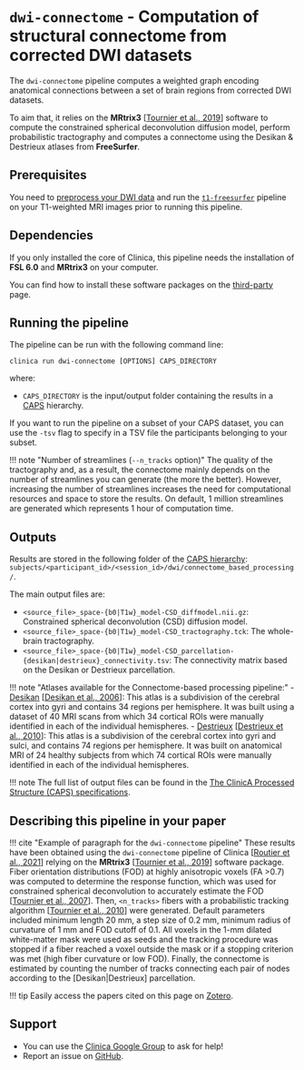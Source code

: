 # `dwi-connectome` - Computation of structural connectome from corrected DWI datasets

The `dwi-connectome` pipeline computes a weighted graph encoding anatomical connections between a set of brain regions from corrected DWI datasets.

To aim that, it relies on the **MRtrix3** [[Tournier et al., 2019](https://doi.org/10.1016/j.neuroimage.2019.116137)] software to compute the constrained spherical deconvolution diffusion model, perform probabilistic tractography and computes a connectome using the Desikan & Destrieux atlases from **FreeSurfer**.

## Prerequisites

You need to [preprocess your DWI data](../DWI_Preprocessing) and run the [`t1-freesurfer`](../T1_FreeSurfer) pipeline on your T1-weighted MRI images prior to running this pipeline.

## Dependencies
<!-- If you installed the docker image of Clinica, nothing is required.-->

If you only installed the core of Clinica, this pipeline needs the installation of **FSL 6.0** and **MRtrix3** on your computer.

You can find how to install these software packages on the [third-party](../../Third-party) page.

## Running the pipeline

The pipeline can be run with the following command line:

```Text
clinica run dwi-connectome [OPTIONS] CAPS_DIRECTORY
```

where:

- `CAPS_DIRECTORY` is the input/output folder containing the results in a [CAPS](../../CAPS/Introduction) hierarchy.

If you want to run the pipeline on a subset of your CAPS dataset, you can use the `-tsv` flag to specify in a TSV file the participants belonging to your subset.

!!! note "Number of streamlines (`--n_tracks` option)"
    The quality of the tractography and, as a result, the connectome mainly depends on the number of streamlines you can generate (the more the better).
    However, increasing the number of streamlines increases the need for computational resources and space to store the results.
    On default, 1 million streamlines are generated which represents 1 hour of computation time.

## Outputs

Results are stored in the following folder of the
[CAPS hierarchy](../../CAPS/Specifications):
`subjects/<participant_id>/<session_id>/dwi/connectome_based_processing/`.

The main output files are:

- `<source_file>_space-{b0|T1w}_model-CSD_diffmodel.nii.gz`:
Constrained spherical deconvolution (CSD) diffusion model.
- `<source_file>_space-{b0|T1w}_model-CSD_tractography.tck`:
The whole-brain tractography.
- `<source_file>_space-{b0|T1w}_model-CSD_parcellation-{desikan|destrieux}_connectivity.tsv`:
The connectivity matrix based on the Desikan or Destrieux parcellation.

!!! note "Atlases available for the Connectome-based processing pipeline:"
    - [Desikan](https://surfer.nmr.mgh.harvard.edu/fswiki/CorticalParcellation)
    [[Desikan et al., 2006](https://doi.org/10.1016/j.neuroimage.2006.01.021)]:
    This atlas is a subdivision of the cerebral cortex into gyri and contains 34 regions per hemisphere.
    It was built using a dataset of 40 MRI scans from which 34 cortical ROIs were manually identified in each of the individual hemispheres.
    - [Destrieux](https://surfer.nmr.mgh.harvard.edu/fswiki/CorticalParcellation)
    [[Destrieux et al., 2010](https://dx.doi.org/10.1016%2Fj.neuroimage.2010.06.010)]:
    This atlas is a subdivision of the cerebral cortex into gyri and sulci, and contains 74 regions per hemisphere.
    It was built on anatomical MRI of 24 healthy subjects from which 74 cortical ROIs were manually identified in each of the individual hemispheres.

!!! note
    The full list of output files can be found in the [The ClinicA Processed Structure (CAPS) specifications](../../CAPS/Specifications).

<!--## Visualization of the results-->

<!--
We advise you to use the following commands to visualize the tractography results of a given subject using `mrview` utility:

```shell
caps_directory= # Example: "MY_DATASET_CAPS"
participant_id= # Example: "sub-CLNC01"
session_id= # Example: "ses-M00"
atlas_label= # Example: "desikan"

mrview -mode 2 \
        -load                   ${caps_directory}/subjects/${participant_id}/${session_id}/dwi/preprocessing/${participant_id}_${session_id}_preproc.nii.gz \
        -tractography.load      ${caps_directory}/subjects/${participant_id}/${session_id}/dwi/connectome_based_processing/*_tractography.tck \
        -odf.load_sh            ${caps_directory}/subjects/${participant_id}/${session_id}/dwi/connectome_based_processing/*_FOD.mif \
        -connectome.init        ${caps_directory}/subjects/${participant_id}/${session_id}/dwi/connectome_based_processing/*_parcellation-${atlas_label}_node.nii.gz \
        -connectome.load        ${caps_directory}/subjects/${participant_id}/${session_id}/dwi/connectome_based_processing/*_parcellation-${atlas_label}_connectivity.tsv
```

Do not forget to fill in the missing information (after the `=` signs) and do not hesitate to remove lines of the `mrview` command that you may not be interested in or that may take to much time to load.
-->

## Describing this pipeline in your paper

!!! cite "Example of paragraph for the `dwi-connectome` pipeline"
    These results have been obtained using the `dwi-connectome` pipeline of Clinica
    [[Routier et al., 2021](https://doi.org/10.3389/fninf.2021.689675)] relying on the **MRtrix3**
    [[Tournier et al., 2019](https://doi.org/10.1016/j.neuroimage.2019.116137)] software package.
    Fiber orientation distributions (FOD) at highly anisotropic voxels (FA >0.7) was computed to determine the response function, which was used for constrained spherical deconvolution to accurately estimate the FOD [[Tournier et al., 2007](https://doi.org/10.1016/j.neuroimage.2007.02.016)].
    Then, `<n_tracks>` fibers with a probabilistic tracking algorithm [[Tournier et al., 2010](https://cds.ismrm.org/protected/10MProceedings/files/1670_4298.pdf)] were generated.
    Default parameters included minimum length 20 mm, a step size of 0.2 mm, minimum radius of curvature of 1 mm and FOD cutoff of 0.1.
    All voxels in the 1-mm dilated white-matter mask were used as seeds and the tracking procedure was stopped if a fiber reached a voxel outside the mask or if a stopping criterion was met (high fiber curvature or low FOD).
    Finally, the connectome is estimated by counting the number of tracks connecting each pair of nodes according to the [Desikan|Destrieux] parcellation.

!!! tip
    Easily access the papers cited on this page on [Zotero](https://www.zotero.org/groups/2240070/clinica_aramislab/items/collectionKey/UJRXE4AP).

## Support

- You can use the [Clinica Google Group](https://groups.google.com/forum/#!forum/clinica-user) to ask for help!
- Report an issue on [GitHub](https://github.com/aramis-lab/clinica/issues).
